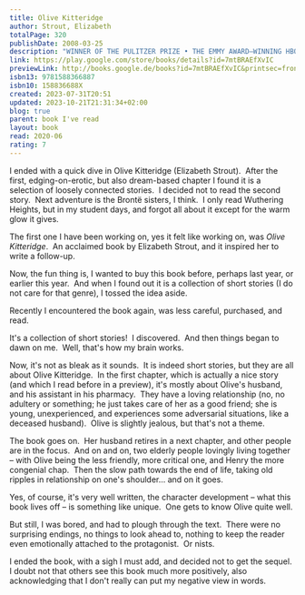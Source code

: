 ```yaml
---  
title: Olive Kitteridge  
author: Strout, Elizabeth  
totalPage: 320  
publishDate: 2008-03-25  
description: "WINNER OF THE PULITZER PRIZE • THE EMMY AWARD–WINNING HBO MINISERIES STARRING FRANCES MCDORMAND, RICHARD JENKINS, AND BILL MURRAY In a voice more powerful and compassionate than ever before, New York Times bestselling author Elizabeth Strout binds together thirteen rich, luminous narratives into a book with the heft of a novel, through the presence of one larger-than-life, unforgettable character: Olive Kitteridge. At the edge of the continent, Crosby, Maine, may seem like nowhere, but seen through this brilliant writer’s eyes, it’s in essence the whole world, and the lives that are lived there are filled with all of the grand human drama–desire, despair, jealousy, hope, and love. At times stern, at other times patient, at times perceptive, at other times in sad denial, Olive Kitteridge, a retired schoolteacher, deplores the changes in her little town and in the world at large, but she doesn’t always recognize the changes in those around her: a lounge musician haunted by a past romance: a former student who has lost the will to live: Olive’s own adult child, who feels tyrannized by her irrational sensitivities; and Henry, who finds his loyalty to his marriage both a blessing and a curse. As the townspeople grapple with their problems, mild and dire, Olive is brought to a deeper understanding of herself and her life–sometimes painfully, but always with ruthless honesty. Olive Kitteridge offers profound insights into the human condition–its conflicts, its tragedies and joys, and the endurance it requires. NAMED ONE OF THE BEST BOOK OF THE YEAR BY People • USA Today • The Atlantic • The Washington Post Book World • Seattle Post-Intelligencer • Entertainment Weekly • The Christian Science Monitor • San Francisco Chronicle • Salon • San Antonio Express-News • Chicago Tribune • The Wall Street Journal “Perceptive, deeply empathetic . . . Olive is the axis around which these thirteen complex, relentlessly human narratives spin themselves into Elizabeth Strout’s unforgettable novel in stories.”—O: The Oprah Magazine “Fiction lovers, remember this name: Olive Kitteridge. . . . You’ll never forget her. . . . [Elizabeth Strout] constructs her stories with rich irony and moments of genuine surprise and intense emotion. . . . Glorious, powerful stuff.”—USA Today BONUS: This edition includes an excerpt from Elizabeth Strout’s The Burgess Boys."  
link: https://play.google.com/store/books/details?id=7mtBRAEfXvIC  
previewLink: http://books.google.de/books?id=7mtBRAEfXvIC&printsec=frontcover&dq=Elizabeth+Strout,+Olive+Kitteridge&hl=&as_pt=BOOKS&cd=1&source=gbs_api  
isbn13: 9781588366887  
isbn10: 158836688X  
created: 2023-07-31T20:51  
updated: 2023-10-21T21:31:34+02:00  
blog: true  
parent: book I've read  
layout: book  
read: 2020-06  
rating: 7  
---  
```

  
I ended with a quick dive in Olive Kitteridge (Elizabeth Strout).  After the first, edging-on-erotic, but also dream-based chapter I found it is a selection of loosely connected stories.  I decided not to read the second story.  Next adventure is the Brontë sisters, I think.  I only read Wuthering Heights, but in my student days, and forgot all about it except for the warm glow it gives.  
  
The first one I have been working on, yes it felt like working on, was _Olive Kitteridge_.  An acclaimed book by Elizabeth Strout, and it inspired her to write a follow-up.    
  
Now, the fun thing is, I wanted to buy this book before, perhaps last year, or earlier this year.  And when I found out it is a collection of short stories (I do not care for that genre), I tossed the idea aside.   
  
Recently I encountered the book again, was less careful, purchased, and read.    
  
It's a collection of short stories!  I discovered.  And then things began to dawn on me.  Well, that's how my brain works.     
  
Now, it's not as bleak as it sounds.  It is indeed short stories, but they are all about Olive Kitteridge.  In the first chapter, which is actually a nice story (and which I read before in a preview), it's mostly about Olive's husband, and his assistant in his pharmacy.  They have a loving relationship (no, no adultery or something; he just takes care of her as a good friend; she is young, unexperienced, and experiences some adversarial situations, like a deceased husband).  Olive is slightly jealous, but that's not a theme.    
  
The book goes on.  Her husband retires in a next chapter, and other people are in the focus.  And on and on, two elderly people lovingly living together – with Olive being the less friendly, more critical one, and Henry the more congenial chap.  Then the slow path towards the end of life, taking old ripples in relationship on one's shoulder... and on it goes.    
  
Yes, of course, it's very well written, the character development – what this book lives off – is something like unique.  One gets to know Olive quite well.    
  
But still, I was bored, and had to plough through the text.  There were no surprising endings, no things to look ahead to, nothing to keep the reader even emotionally attached to the protagonist.  Or nists.    
  
I ended the book, with a sigh I must add, and decided not to get the sequel.  I doubt not that others see this book much more positively, also acknowledging that I don't really can put my negative view in words.